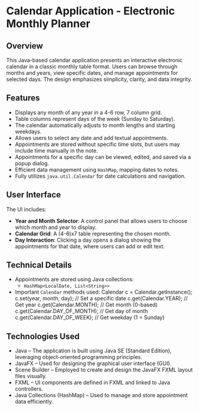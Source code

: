 # Calendar Application - Electronic Monthly Planner

## Overview

This Java-based calendar application presents an interactive electronic calendar in a classic monthly table format. Users can browse through months and years, view specific dates, and manage appointments for selected days. The design emphasizes simplicity, clarity, and data integrity.

## Features

- Displays any month of any year in a 4-6 row, 7 column grid.
- Table columns represent days of the week (Sunday to Saturday).
- The calendar automatically adjusts to month lengths and starting weekdays.
- Allows users to select any date and add textual appointments.
- Appointments are stored without specific time slots, but users may include time manually in the note.
- Appointments for a specific day can be viewed, edited, and saved via a popup dialog.
- Efficient data management using `HashMap`, mapping dates to notes.
- Fully utilizes `java.util.Calendar` for date calculations and navigation.

## User Interface

The UI includes:

- **Year and Month Selector**: A control panel that allows users to choose which month and year to display.
- **Calendar Grid**: A (4-6)x7 table representing the chosen month.
- **Day Interaction**: Clicking a day opens a dialog showing the appointments for that date, where users can add or edit text.

## Technical Details

- Appointments are stored using Java collections:
  - `HashMap<LocalDate, List<String>>`
- Important `Calendar` methods used:
  Calendar c = Calendar.getInstance();
  c.set(year, month, day); // Set a specific date
  c.get(Calendar.YEAR);    // Get year
  c.get(Calendar.MONTH);   // Get month (0-based)
  c.get(Calendar.DAY_OF_MONTH); // Get day of month
  c.get(Calendar.DAY_OF_WEEK);  // Get weekday (1 = Sunday)

## Technologies Used

* Java – The application is built using Java SE (Standard Edition), leveraging object-oriented programming principles.
* JavaFX – Used for designing the graphical user interface (GUI).
* Scene Builder – Employed to create and design the JavaFX FXML layout files visually.
* FXML – UI components are defined in FXML and linked to Java controllers.
* Java Collections (HashMap) – Used to manage and store appointment data efficiently.

